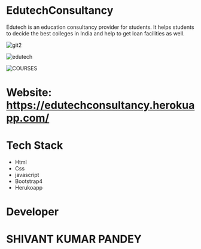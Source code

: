 # EdutechConsultancy
Edutech is an education consultancy provider for students. It helps students to decide the best colleges in India and help to get loan facilities as well.




![git2](https://user-images.githubusercontent.com/50301680/86882495-f78a6800-c10d-11ea-94e8-55853dd871d6.png)




![edutech](https://user-images.githubusercontent.com/50301680/86882602-230d5280-c10e-11ea-8fa1-4d14c067d1c1.png)



![COURSES](https://user-images.githubusercontent.com/50301680/86883044-e1c97280-c10e-11ea-9b97-eb75dba5459a.png)





# Website: https://edutechconsultancy.herokuapp.com/

# Tech Stack
<ul>
  <li>Html</li>
   <li>Css</li>
   <li>javascript</li>
   <li>Bootstrap4</li>
 <li>Herukoapp</li>
  </ul>
  
  
# Developer
<h1> SHIVANT KUMAR PANDEY </H1>
